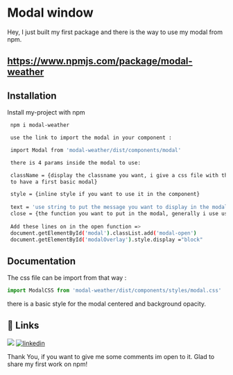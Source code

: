 # Modal window

Hey, I just built my first package and there is the way to use my modal from npm.

## https://www.npmjs.com/package/modal-weather




## Installation

Install my-project with npm

```bash
 npm i modal-weather

 use the link to import the modal in your component :

 import Modal from 'modal-weather/dist/components/modal'

 there is 4 params inside the modal to use:

 className = {display the classname you want, i give a css file with the classname to
 to have a first basic modal}

 style = {inline style if you want to use it in the component}
  
 text = 'use string to put the message you want to display in the modal'
 close = {the function you want to put in the modal, generally i use useState to display it}
 
 Add these lines on in the open function => 
 document.getElementById('modal').classList.add('modal-open')
 document.getElementById('modalOverlay').style.display ="block"
```
    
## Documentation

The css file can be import from that way :





```javascript
import ModalCSS from 'modal-weather/dist/components/styles/modal.css'

```

there is a basic style for the modal centered and background opacity.



## 🔗 Links
[![](https://img.shields.io/badge/my_portfolio-000?style=for-the-badge&logo=ko-fi&logoColor=white)](https://github.com/BrahimZerd/)
[![linkedin](https://img.shields.io/badge/linkedin-0A66C2?style=for-the-badge&logo=linkedin&logoColor=white)](https://www.linkedin.com/in/brahim-zerd-ba9485aa//)


Thank You, if you want to give me some comments im open to it. Glad to share my first work on npm! 
